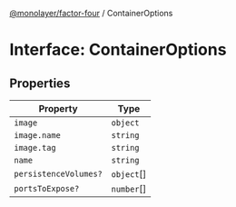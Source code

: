[@monolayer/factor-four](../globals.md) / ContainerOptions

# Interface: ContainerOptions

## Properties

| Property | Type |
| ------ | ------ |
| `image` | `object` |
| `image.name` | `string` |
| `image.tag` | `string` |
| `name` | `string` |
| `persistenceVolumes?` | `object`[] |
| `portsToExpose?` | `number`[] |

